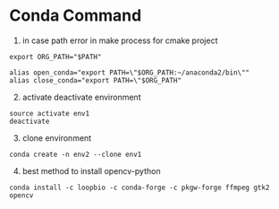 # Conda Command

1. in case path error in make process for cmake project

```shell
export ORG_PATH="$PATH"

alias open_conda="export PATH=\"$ORG_PATH:~/anaconda2/bin\""
alias close_conda="export PATH=\"$ORG_PATH"
```

2. activate deactivate environment

```shell
source activate env1
deactivate
```

3. clone environment

```shell
conda create -n env2 --clone env1
```

4. best method to install opencv-python

```shell
conda install -c loopbio -c conda-forge -c pkgw-forge ffmpeg gtk2 opencv
```
